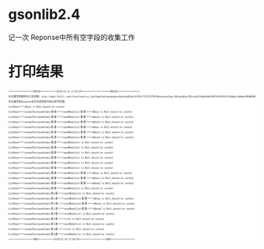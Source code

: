 # gsonlib2.4
记一次 Reponse中所有空字段的收集工作

# 打印结果
![image](https://github.com/mrme2014/gsonlib2.4/raw/master/img/log.png)

